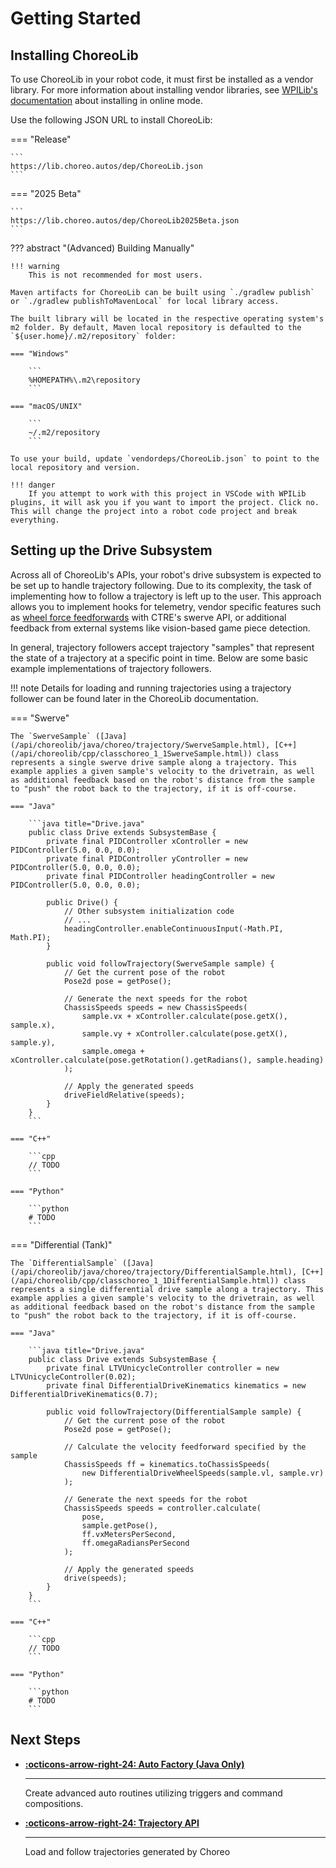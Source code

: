# Getting Started

## Installing ChoreoLib

To use ChoreoLib in your robot code, it must first be installed as a vendor library. For more information about installing vendor libraries, see [WPILib's documentation](https://docs.wpilib.org/en/stable/docs/software/vscode-overview/3rd-party-libraries.html#installing-libraries) about installing in online mode.

Use the following JSON URL to install ChoreoLib:

=== "Release"

    ```
    https://lib.choreo.autos/dep/ChoreoLib.json
    ```

=== "2025 Beta"

    ```
    https://lib.choreo.autos/dep/ChoreoLib2025Beta.json
    ```

??? abstract "(Advanced) Building Manually"

    !!! warning
        This is not recommended for most users.

    Maven artifacts for ChoreoLib can be built using `./gradlew publish` or `./gradlew publishToMavenLocal` for local library access.

    The built library will be located in the respective operating system's m2 folder. By default, Maven local repository is defaulted to the `${user.home}/.m2/repository` folder:

    === "Windows"

        ```
        %HOMEPATH%\.m2\repository
        ```

    === "macOS/UNIX"

        ```
        ~/.m2/repository
        ```

    To use your build, update `vendordeps/ChoreoLib.json` to point to the local repository and version.

    !!! danger
        If you attempt to work with this project in VSCode with WPILib plugins, it will ask you if you want to import the project. Click no. This will change the project into a robot code project and break everything.

## Setting up the Drive Subsystem

Across all of ChoreoLib's APIs, your robot's drive subsystem is expected to be set up to handle trajectory following. Due to its complexity, the task of implementing how to follow a trajectory is left up to the user. This approach allows you to implement hooks for telemetry, vendor specific features such as [wheel force feedforwards](https://github.com/CrossTheRoadElec/Phoenix6-Examples/blob/main/java/SwerveWithChoreo/src/main/java/frc/robot/subsystems/CommandSwerveDrivetrain.java#L196-L215) with CTRE's swerve API, or additional feedback from external systems like vision-based game piece detection.

In general, trajectory followers accept trajectory "samples" that represent the state of a trajectory at a specific point in time. Below are some basic example implementations of trajectory followers.

!!! note
    Details for loading and running trajectories using a trajectory follower can be found later in the ChoreoLib documentation.

=== "Swerve"

    The `SwerveSample` ([Java](/api/choreolib/java/choreo/trajectory/SwerveSample.html), [C++](/api/choreolib/cpp/classchoreo_1_1SwerveSample.html)) class represents a single swerve drive sample along a trajectory. This example applies a given sample's velocity to the drivetrain, as well as additional feedback based on the robot's distance from the sample to "push" the robot back to the trajectory, if it is off-course.

    === "Java"

        ```java title="Drive.java"
        public class Drive extends SubsystemBase {
            private final PIDController xController = new PIDController(5.0, 0.0, 0.0);
            private final PIDController yController = new PIDController(5.0, 0.0, 0.0);
            private final PIDController headingController = new PIDController(5.0, 0.0, 0.0);

            public Drive() {
                // Other subsystem initialization code
                // ...
                headingController.enableContinuousInput(-Math.PI, Math.PI);
            }

            public void followTrajectory(SwerveSample sample) {
                // Get the current pose of the robot
                Pose2d pose = getPose();

                // Generate the next speeds for the robot
                ChassisSpeeds speeds = new ChassisSpeeds(
                    sample.vx + xController.calculate(pose.getX(), sample.x),
                    sample.vy + xController.calculate(pose.getX(), sample.y),
                    sample.omega + xController.calculate(pose.getRotation().getRadians(), sample.heading)
                );

                // Apply the generated speeds
                driveFieldRelative(speeds);
            }
        }
        ```

    === "C++"

        ```cpp
        // TODO
        ```

    === "Python"

        ```python
        # TODO
        ```

=== "Differential (Tank)"

    The `DifferentialSample` ([Java](/api/choreolib/java/choreo/trajectory/DifferentialSample.html), [C++](/api/choreolib/cpp/classchoreo_1_1DifferentialSample.html)) class represents a single differential drive sample along a trajectory. This example applies a given sample's velocity to the drivetrain, as well as additional feedback based on the robot's distance from the sample to "push" the robot back to the trajectory, if it is off-course.

    === "Java"

        ```java title="Drive.java"
        public class Drive extends SubsystemBase {
            private final LTVUnicycleController controller = new LTVUnicycleController(0.02);
            private final DifferentialDriveKinematics kinematics = new DifferentialDriveKinematics(0.7);

            public void followTrajectory(DifferentialSample sample) {
                // Get the current pose of the robot
                Pose2d pose = getPose();

                // Calculate the velocity feedforward specified by the sample
                ChassisSpeeds ff = kinematics.toChassisSpeeds(
                    new DifferentialDriveWheelSpeeds(sample.vl, sample.vr)
                );

                // Generate the next speeds for the robot
                ChassisSpeeds speeds = controller.calculate(
                    pose,
                    sample.getPose(),
                    ff.vxMetersPerSecond,
                    ff.omegaRadiansPerSecond
                );

                // Apply the generated speeds
                drive(speeds);
            }
        }
        ```

    === "C++"

        ```cpp
        // TODO
        ```

    === "Python"

        ```python
        # TODO
        ```

## Next Steps

<div class="grid cards" markdown>

-   __[:octicons-arrow-right-24: Auto Factory (Java Only)](./auto-factory.md)__

    ---

    Create advanced auto routines utilizing triggers and command compositions.

-   __[:octicons-arrow-right-24: Trajectory API](./trajectory-api.md)__

    ---

    Load and follow trajectories generated by Choreo

</div>
